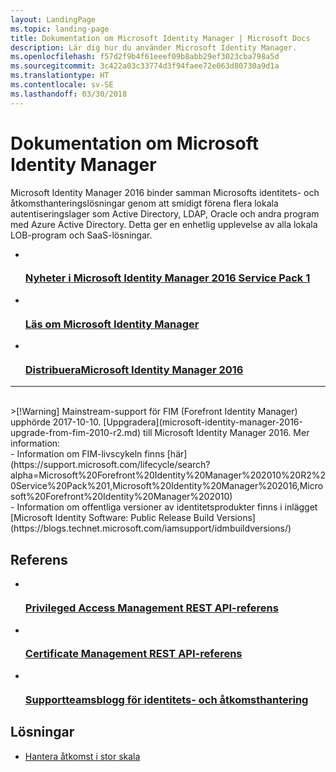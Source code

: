 ```yaml
---
layout: LandingPage
ms.topic: landing-page
title: Dokumentation om Microsoft Identity Manager | Microsoft Docs
description: Lär dig hur du använder Microsoft Identity Manager.
ms.openlocfilehash: f57d2f9b4f61eeef09b8abb29ef3023cba798a5d
ms.sourcegitcommit: 3c422a03c33774d3f94faee72e063d80730a9d1a
ms.translationtype: HT
ms.contentlocale: sv-SE
ms.lasthandoff: 03/30/2018
---
```

# <a name="microsoft-identity-manager-documentation"></a>Dokumentation om Microsoft Identity Manager

Microsoft Identity Manager 2016 binder samman Microsofts identitets- och åtkomsthanteringslösningar genom att smidigt förena flera lokala autentiseringslager som Active Directory, LDAP, Oracle och andra program med Azure Active Directory. Detta ger en enhetlig upplevelse av alla lokala LOB-program och SaaS-lösningar.

<ul class="panelContent cardsFTitle">
    <li>
        <a href="/microsoft-identity-manager/microsoft-identity-manager-2016-sp1-release-notes">
        <div class="cardSize">
            <div class="cardPadding">
                <div class="card">
                    <div class="cardImageOuter">
                        <div class="cardImage">
                            <img src="/media/common/i_whats-new.svg" alt="" />
                        </div>
                    </div>
                    <div class="cardText">
                        <h3>Nyheter i Microsoft Identity Manager 2016 Service Pack 1</h3>
                    </div>
                </div>
            </div>
        </div>
        </a>
    </li>
    <li>
        <a href="/microsoft-identity-manager/microsoft-identity-manager-2016">
        <div class="cardSize">
            <div class="cardPadding">
                <div class="card">
                    <div class="cardImageOuter">
                        <div class="cardImage">
                            <img src="/media/common/i_learn-about.svg" alt="" />
                        </div>
                    </div>
                    <div class="cardText">
                        <h3>Läs om Microsoft Identity Manager</h3>                    </div>
                </div>
            </div>
        </div>
        </a>
    </li>
    <li>
        <a href="/microsoft-identity-manager/microsoft-identity-manager-deploy">
        <div class="cardSize">
            <div class="cardPadding">
                <div class="card">
                    <div class="cardImageOuter">
                        <div class="cardImage">
                            <img src="/media/common/deploy.svg" alt="" />
                        </div>
                    </div>
                    <div class="cardText">
                        <h3>DistribueraMicrosoft Identity Manager 2016</h3>
                    </div>
                </div>
            </div>
        </div>
        </a>
    </li>
</ul>

---
<br>
>[!Warning]
Mainstream-support för FIM (Forefront Identity Manager) upphörde 2017-10-10. [Uppgradera](microsoft-identity-manager-2016-upgrade-from-fim-2010-r2.md) till Microsoft Identity Manager 2016. Mer information: </br>  - Information om FIM-livscykeln finns [här](https://support.microsoft.com/lifecycle/search?alpha=Microsoft%20Forefront%20Identity%20Manager%202010%20R2%20Service%20Pack%201,Microsoft%20Identity%20Manager%202016,Microsoft%20Forefront%20Identity%20Manager%202010) </br> - Information om offentliga versioner av identitetsprodukter finns i inlägget [Microsoft Identity Software: Public Release Build Versions](https://blogs.technet.microsoft.com/iamsupport/idmbuildversions/)

<h2>Referens</h2>
<ul class="panelContent cardsFTitle">
    <li>
        <a href="/microsoft-identity-manager/reference/privileged-access-management-rest-api-reference">
        <div class="cardSize">
            <div class="cardPadding">
                <div class="card">
                    <div class="cardImageOuter">
                        <div class="cardImage">
                            <img src="/media/common/i_reference.svg" alt="" />
                        </div>
                    </div>
                    <div class="cardText">
                        <h3>Privileged Access Management REST API-referens</h3>
                    </div>
                </div>
            </div>
        </div>
        </a>
    </li>
        <li>
        <a href="/microsoft-identity-manager/reference/certificate-management-rest-api-reference">
        <div class="cardSize">
            <div class="cardPadding">
                <div class="card">
                    <div class="cardImageOuter">
                        <div class="cardImage">
                            <img src="/media/common/i_reference.svg" alt="" />
                        </div>
                    </div>
                    <div class="cardText">
                        <h3>Certificate Management REST API-referens</h3>
                    </div>
                </div>
            </div>
        </div>
        </a>
    </li>
    <li>
        <a href="https://blogs.technet.microsoft.com/iamsupport/">
        <div class="cardSize">
            <div class="cardPadding">
                <div class="card">
                    <div class="cardImageOuter">
                        <div class="cardImage">
                            <img src="/media/common/i_blog.svg" alt="" />
                        </div>
                    </div>
                    <div class="cardText">
                        <h3>Supportteamsblogg för identitets- och åtkomsthantering</h3>
                    </div>
                </div>
            </div>
        </div>
        </a>
    </li>
</ul>

<h2>Lösningar</h2>
<ul class="panelContent cardsW">
    <li>
        <div class="cardSize">
            <div class="cardPadding">
                <div class="card">
                    <div class="cardText">
                        <p><a href="/enterprise-mobility-security/solutions/manage-access-at-scale">Hantera åtkomst i stor skala</a></p>
                    </div>
                </div>
            </div>
        </div>
    </li>
</ul>
